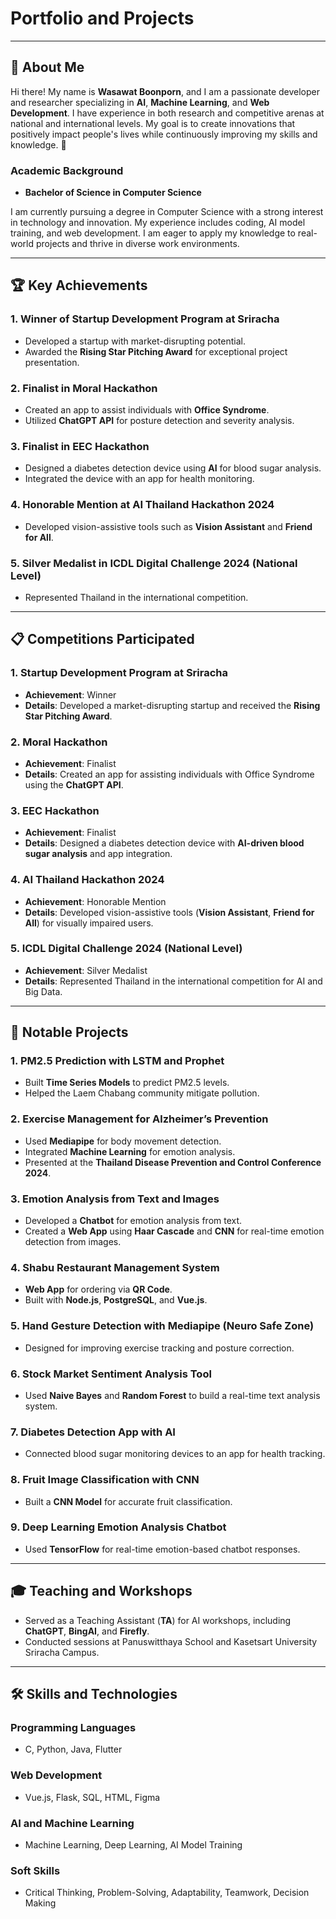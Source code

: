 # Portfolio and Projects

---

## 👋 **About Me**

Hi there! My name is **Wasawat Boonporn**, and I am a passionate developer and researcher specializing in **AI**, **Machine Learning**, and **Web Development**. I have experience in both research and competitive arenas at national and international levels. My goal is to create innovations that positively impact people's lives while continuously improving my skills and knowledge. 🚀

### Academic Background
- **Bachelor of Science in Computer Science**

I am currently pursuing a degree in Computer Science with a strong interest in technology and innovation. My experience includes coding, AI model training, and web development. I am eager to apply my knowledge to real-world projects and thrive in diverse work environments.

---

## 🏆 **Key Achievements**

### 1. Winner of **Startup Development Program** at Sriracha
- Developed a startup with market-disrupting potential.
- Awarded the **Rising Star Pitching Award** for exceptional project presentation.

### 2. Finalist in **Moral Hackathon**
- Created an app to assist individuals with **Office Syndrome**.
- Utilized **ChatGPT API** for posture detection and severity analysis.

### 3. Finalist in **EEC Hackathon**
- Designed a diabetes detection device using **AI** for blood sugar analysis.
- Integrated the device with an app for health monitoring.

### 4. Honorable Mention at **AI Thailand Hackathon 2024**
- Developed vision-assistive tools such as **Vision Assistant** and **Friend for All**.

### 5. **Silver Medalist** in **ICDL Digital Challenge 2024** (National Level)
- Represented Thailand in the international competition.

---

## 📋 **Competitions Participated**

### 1. **Startup Development Program at Sriracha**
- **Achievement**: Winner  
- **Details**: Developed a market-disrupting startup and received the **Rising Star Pitching Award**.

### 2. **Moral Hackathon**
- **Achievement**: Finalist  
- **Details**: Created an app for assisting individuals with Office Syndrome using the **ChatGPT API**.

### 3. **EEC Hackathon**
- **Achievement**: Finalist  
- **Details**: Designed a diabetes detection device with **AI-driven blood sugar analysis** and app integration.

### 4. **AI Thailand Hackathon 2024**
- **Achievement**: Honorable Mention  
- **Details**: Developed vision-assistive tools (**Vision Assistant**, **Friend for All**) for visually impaired users.

### 5. **ICDL Digital Challenge 2024 (National Level)**
- **Achievement**: Silver Medalist  
- **Details**: Represented Thailand in the international competition for AI and Big Data.

---

## 📂 **Notable Projects**

### 1. **PM2.5 Prediction with LSTM and Prophet**
- Built **Time Series Models** to predict PM2.5 levels.
- Helped the Laem Chabang community mitigate pollution.

### 2. **Exercise Management for Alzheimer’s Prevention**
- Used **Mediapipe** for body movement detection.
- Integrated **Machine Learning** for emotion analysis.
- Presented at the **Thailand Disease Prevention and Control Conference 2024**.

### 3. **Emotion Analysis from Text and Images**
- Developed a **Chatbot** for emotion analysis from text.
- Created a **Web App** using **Haar Cascade** and **CNN** for real-time emotion detection from images.

### 4. **Shabu Restaurant Management System**
- **Web App** for ordering via **QR Code**.
- Built with **Node.js**, **PostgreSQL**, and **Vue.js**.

### 5. **Hand Gesture Detection with Mediapipe (Neuro Safe Zone)**
- Designed for improving exercise tracking and posture correction.

### 6. **Stock Market Sentiment Analysis Tool**
- Used **Naive Bayes** and **Random Forest** to build a real-time text analysis system.

### 7. **Diabetes Detection App with AI**
- Connected blood sugar monitoring devices to an app for health tracking.

### 8. **Fruit Image Classification with CNN**
- Built a **CNN Model** for accurate fruit classification.

### 9. **Deep Learning Emotion Analysis Chatbot**
- Used **TensorFlow** for real-time emotion-based chatbot responses.

---

## 🎓 **Teaching and Workshops**
- Served as a Teaching Assistant (**TA**) for AI workshops, including **ChatGPT**, **BingAI**, and **Firefly**.
- Conducted sessions at Panuswitthaya School and Kasetsart University Sriracha Campus.

---

## 🛠 **Skills and Technologies**

### **Programming Languages**
- C, Python, Java, Flutter

### **Web Development**
- Vue.js, Flask, SQL, HTML, Figma

### **AI and Machine Learning**
- Machine Learning, Deep Learning, AI Model Training

### **Soft Skills**
- Critical Thinking, Problem-Solving, Adaptability, Teamwork, Decision Making
